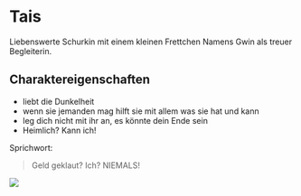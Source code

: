 # Tais 
Liebenswerte Schurkin mit einem kleinen Frettchen Namens Gwin als treuer Begleiterin.
## Charaktereigenschaften

* liebt die Dunkelheit
* wenn sie jemanden mag hilft sie mit allem was sie hat und kann
* leg dich nicht mit ihr an, es könnte dein Ende sein
* Heimlich? Kann ich!

Sprichwort:

> Geld geklaut? Ich? NIEMALS!

<img src="https://i.pinimg.com/564x/00/0d/de/000dde5575fce2d683734dbab70f82c1.jpg"/>